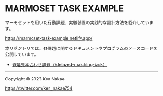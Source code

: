 # MARMOSET TASK EXAMPLE
マーモセットを用いた行動課題、実験装置の実践的な設計方法を紹介しています。

https://marmoset-task-example.netlify.app/

本リポジトリでは、各課題に関するドキュメントやプログラムのソースコードを公開しています。

- [遅延見本合わせ課題（/delayed-matching-task）](/delayed-matching-task)


----

Copyright © 2023 Ken Nakae

https://twitter.com/ken_nakae754
